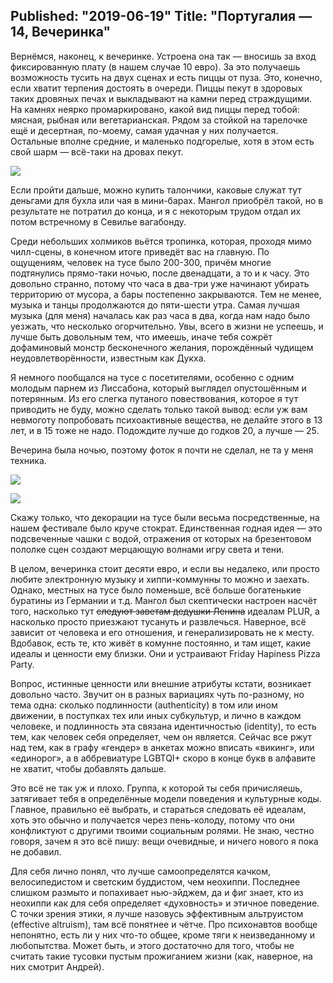 Published: "2019-06-19"
Title: "Португалия — 14, Вечеринка"
--------------------------

Вернёмся, наконец, к вечеринке. Устроена она так — вносишь за вход фиксированную плату (в нашем случае 10 евро). За это получаешь возможность тусить на двух сценах и есть пиццы от пуза. Это, конечно, если хватит терпения достоять в очереди. Пиццы пекут в здоровых таких дровяных печах и выкладывают на камни перед страждущими. На камнях неярко промаркировано, какой вид пиццы перед тобой: мясная, рыбная или вегетарианская. Рядом за стойкой на тарелочке ещё и десертная, по-моему, самая удачная у них получается. Остальные вполне средние, и маленько подгорелые, хотя в этом есть свой шарм — всё-таки на дровах пекут.

![](https://lh3.googleusercontent.com/xDwTQJ_MToG4p7JEJQ6cK5CsOZhu-CzYNWI3s5DPMloVBIaQLc9RerlY_CKzl14WGoZ62-r3Qe5DOw76iOI)

Если пройти дальше, можно купить талончики, каковые служат тут деньгами для бухла или чая в мини-барах. Мангол приобрёл такой, но в результате не потратил до конца, и я с некоторым трудом отдал их потом встречному в Севилье вагабонду.

Среди небольших холмиков вьётся тропинка, которая, проходя мимо чилл-сцены, в конечном итоге приведёт вас на главную. По ощущениям, человек на тусе было 200-300, причём многие подтянулись прямо-таки ночью, после двенадцати, а то и к часу. Это довольно странно, потому что часа в два-три уже начинают убирать территорию от мусора, а бары постепенно закрываются. Тем не менее, музыка и танцы продолжаются до пяти-шести утра. Самая лучшая музыка (для меня) началась как раз часа в два, когда нам надо было уезжать, что несколько огорчительно. Увы, всего в жизни не успеешь, и лучше быть довольным тем, что имеешь, иначе тебя сожрёт дофаминовый монстр бесконечного желания, порождённый чудищем неудовлетворённости, известным как Дукха.

Я немного пообщался на тусе с посетителями, особенно с одним молодым парнем из Лиссабона, который выглядел опустошённым и потерянным. Из его слегка путаного повествования, которое я тут приводить не буду, можно сделать только такой вывод: если уж вам невмоготу попробовать психоактивные вещества, не делайте этого в 13 лет, и в 15 тоже не надо. Подождите лучше до годков 20, а лучше — 25.

Вечерина была ночью, поэтому фоток я почти не сделал, не та у меня техника.

![](https://lh3.googleusercontent.com/3bjPOZ7qcP9xkjnPBGf5nUrLC2gojxLDRWXaOYMpczV38cR9bSFcCzxGzUCN7XqaswZ6BiqS2OVtXxFDbnA)

![](https://lh3.googleusercontent.com/wBaN9XOy6B2g85I-TeAU3wlBtZEyLsZ64WV8y2jfuBiMGF9MRM_hgvA2NzcJpoDfgMnokztHO5dk6op5kNQ)

Скажу только, что декорации на тусе были весьма посредственные, на нашем фестивале было круче стократ. Единственная годная идея — это подсвеченные чашки с водой, отражения от которых на брезентовом пололке сцен создают мерцающую волнами игру света и тени.

В целом, вечеринка стоит десяти евро, и если вы недалеко, или просто любите электронную музыку и хиппи-коммунны то можно и заехать. Однако, местных на тусе было поменьше,  всё больше богатенькие буратины из Германии и т.д. Мангол был скептически настроен насчёт того, насколько тут ~~следуют заветам дедушки Ленина~~ идеалам PLUR, а насколько просто приезжают тусануть и развлечься. Наверное, всё зависит от человека и его отношения, и генерализировать не к месту. Вдобавок, есть те, кто живёт в комунне постоянно, и там ищет, какие идеалы и ценности ему близки. Они и устраивают Friday Hapiness Pizza Party.


Вопрос, истинные ценности или внешние атрибуты кстати, возникает довольно часто. Звучит он в разных вариациях чуть по-разному, но тема одна: сколько подлинности (authenticity) в том или ином движении, в поступках тех или иных субкультур, и лично в каждом человеке, и подлинность эта связана идентичностью (identity), то есть тем, как человек себя определяет, чем он является. Сейчас все ржут над тем, как в графу «гендер» в анкетах можно вписать «викинг», или «единорог», а в аббревиатуре LGBTQI+ скоро в конце букв в алфавите не хватит, чтобы добавлять дальше.

Это всё не так уж и плохо. Группа, к которой ты себя причисляешь, затягивает тебя в определённые модели поведения и культурные коды. Главное, правильно её выбрать, и стараться следовать её идеалам, хоть это обычно и получается через пень-колоду, потому что они конфликтуют с другими твоими социальным ролями. Не знаю, честно говоря, зачем я это всё пишу: вещи очевидные, и ничего нового я пока не добавил.

Для себя лично понял, что лучше самоопределятся качком, велосипедистом и светским буддистом, чем неохиппи. Последнее слишком размыто и попахивает нью-эйджем, да и фиг знает, кто из неохиппи как для себя определяет &#0171;духовность&#0187; и этичное поведение. С точки зрения этики, я лучше назовусь эффективным альтруистом (effective altruism), там всё понятнее и чётче. Про психонавтов вообще непонятно, есть ли у них что-то общее, кроме тяги к неизведанному и любопытства. Может быть, и этого достаточно для того, чтобы не считать такие тусовки пустым прожиганием жизни (как, наверное, на них смотрит Андрей).